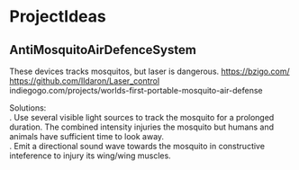 # ProjectIdeas

## AntiMosquitoAirDefenceSystem
These devices tracks mosquitos, but laser is dangerous. 
https://bzigo.com/  
https://github.com/Ildaron/Laser_control  
indiegogo.com/projects/worlds-first-portable-mosquito-air-defense  

Solutions:  
. Use several visible light sources to track the mosquito for a prolonged duration. The combined intensity injuries the mosquito but humans and animals have sufficient time to look away.  
. Emit a directional sound wave towards the mosquito in constructive inteference to injury its wing/wing muscles.  
